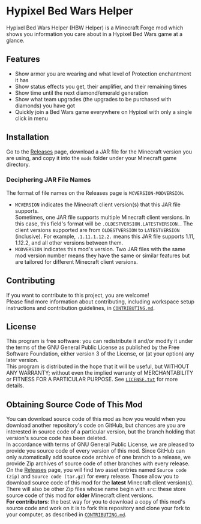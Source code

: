# Hypixel Bed Wars Helper

Hypixel Bed Wars Helper (HBW Helper) is a Minecraft Forge mod which shows you
information you care about in a Hypixel Bed Wars game at a glance.  

## Features
- Show armor you are wearing and what level of Protection enchantment it has
- Show status effects you get, their amplifier, and their remaining times
- Show time until the next diamond/emerald generation
- Show what team upgrades (the upgrades to be purchased with diamonds) you
have got
- Quickly join a Bed Wars game everywhere on Hypixel with only a single click 
in menu

## Installation
Go to the [Releases](https://github.com/Leo3418/HBWHelper/releases) page, 
download a JAR file for the Minecraft version you are using, and copy it into 
the `mods` folder under your Minecraft game directory.

### Deciphering JAR File Names
The format of file names on the Releases page is `MCVERSION-MODVERSION`.
- `MCVERSION` indicates the Minecraft client version(s) that this JAR file
supports.  
Sometimes, one JAR file supports multiple Minecraft client versions. In this
case, this field's format will be `.OLDESTVERSION.LATESTVERSION.`. The client
versions supported are from `OLDESTVERSION` to `LATESTVERSION` (inclusive). For
example, `.1.11.1.12.2.` means this JAR file supports 1.11, 1.12.2, and all
other versions between them.
- `MODVERSION` indicates this mod's version. Two JAR files with the same mod
version number means they have the same or similar features but are tailored
for different Minecraft client versions.

## Contributing
If you want to contribute to this project, you are welcome!  
Please find more information about contributing, including workspace setup
instructions and contribution guidelines, in [`CONTRIBUTING.md`](CONTRIBUTING.md).

## License
This program is free software: you can redistribute it and/or modify it under 
the terms of the GNU General Public License as published by the Free Software 
Foundation, either version 3 of the License, or (at your option) any later 
version.  
This program is distributed in the hope that it will be useful, but WITHOUT ANY 
WARRANTY; without even the implied warranty of MERCHANTABILITY or FITNESS FOR A 
PARTICULAR PURPOSE. See [`LICENSE.txt`](LICENSE.txt) for more details.

## Obtaining Source Code of This Mod
You can download source code of this mod as how you would when you download 
another repository's code on GitHub, but chances are you are interested in 
source code of a particular version, but the branch holding that version's 
source code has been deleted.  
In accordance with terms of GNU General Public License, we are pleased to 
provide you source code of every version of this mod. Since GitHub can only 
automatically add source code archive of one branch to a release, we provide 
Zip archives of source code of other branches with every release.  
On the [Releases](https://github.com/Leo3418/HBWHelper/releases) page, you
will find two asset entries named `Source code (zip)` and 
`Source code (tar.gz)` for every release. Those allow you to download source
code of this mod for the **latest** Minecraft client version(s). There will 
also be other Zip files whose name begin with `src`: these store source code of
this mod for **older** Minecraft client versions.  
**For contributors**: the best way for you to download a copy of this mod's 
source code and work on it is to fork this repository and clone your fork to 
your computer, as described in [`CONTRIBUTING.md`](CONTRIBUTING.md).
 